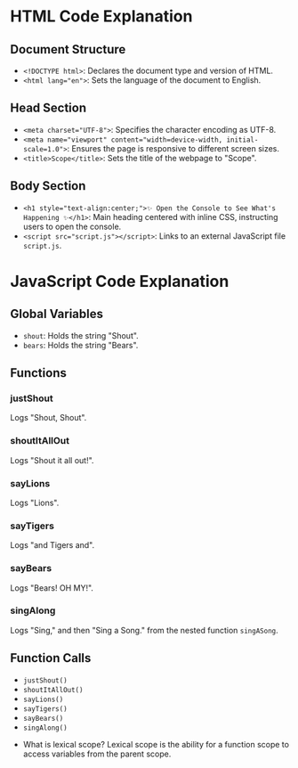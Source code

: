 # HTML Code Explanation

## Document Structure
- `<!DOCTYPE html>`: Declares the document type and version of HTML.
- `<html lang="en">`: Sets the language of the document to English.

## Head Section
- `<meta charset="UTF-8">`: Specifies the character encoding as UTF-8.
- `<meta name="viewport" content="width=device-width, initial-scale=1.0">`: Ensures the page is responsive to different screen sizes.
- `<title>Scope</title>`: Sets the title of the webpage to "Scope".

## Body Section
- `<h1 style="text-align:center;">✨ Open the Console to See What's Happening ✨</h1>`: Main heading centered with inline CSS, instructing users to open the console.
- `<script src="script.js"></script>`: Links to an external JavaScript file `script.js`.


# JavaScript Code Explanation

## Global Variables
- `shout`: Holds the string "Shout".
- `bears`: Holds the string "Bears".

## Functions

### justShout
Logs "Shout, Shout".

### shoutItAllOut
Logs "Shout it all out!".

### sayLions
Logs "Lions".

### sayTigers
Logs "and Tigers and".

### sayBears
Logs "Bears! OH MY!".

### singAlong
Logs "Sing," and then "Sing a Song." from the nested function `singASong`.

## Function Calls
- `justShout()`
- `shoutItAllOut()`
- `sayLions()`
- `sayTigers()`
- `sayBears()`
- `singAlong()`


* What is lexical scope?
Lexical scope is the ability for a function scope to access variables from the parent scope.

